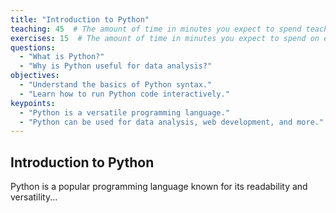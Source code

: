 ```yaml
---
title: "Introduction to Python"
teaching: 45  # The amount of time in minutes you expect to spend teaching this episode
exercises: 15  # The amount of time in minutes you expect to spend on exercises for this episode
questions:
  - "What is Python?"
  - "Why is Python useful for data analysis?"
objectives:
  - "Understand the basics of Python syntax."
  - "Learn how to run Python code interactively."
keypoints:
  - "Python is a versatile programming language."
  - "Python can be used for data analysis, web development, and more."
---
```


## Introduction to Python

Python is a popular programming language known for its readability and versatility...

